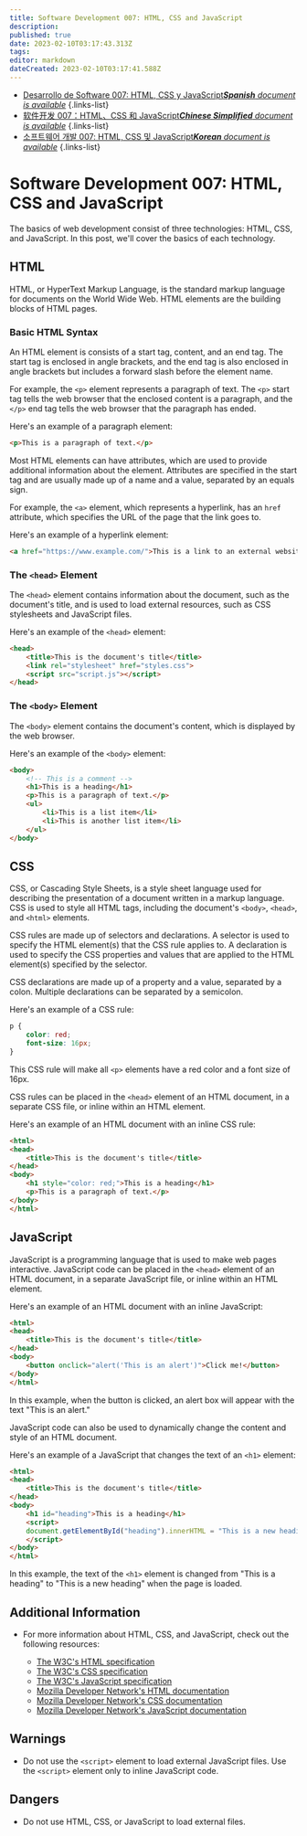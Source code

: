 ```yaml
---
title: Software Development 007: HTML, CSS and JavaScript
description: 
published: true
date: 2023-02-10T03:17:43.313Z
tags: 
editor: markdown
dateCreated: 2023-02-10T03:17:41.588Z
---
```


- [Desarrollo de Software 007: HTML, CSS y JavaScript***Spanish** document is available*](/es/Knowledge-base/Software-Development/Learning/software-development-007-html-css-and-javascript)
{.links-list}
- [软件开发 007：HTML、CSS 和 JavaScript***Chinese Simplified** document is available*](/zh/Knowledge-base/Software-Development/Learning/software-development-007-html-css-and-javascript)
{.links-list}
- [소프트웨어 개발 007: HTML, CSS 및 JavaScript***Korean** document is available*](/ko/Knowledge-base/Software-Development/Learning/software-development-007-html-css-and-javascript)
{.links-list}


# Software Development 007: HTML, CSS and JavaScript

The basics of web development consist of three technologies: HTML, CSS, and JavaScript. In this post, we'll cover the basics of each technology.

## HTML

HTML, or HyperText Markup Language, is the standard markup language for documents on the World Wide Web. HTML elements are the building blocks of HTML pages.

### Basic HTML Syntax

An HTML element is consists of a start tag, content, and an end tag. The start tag is enclosed in angle brackets, and the end tag is also enclosed in angle brackets but includes a forward slash before the element name.

For example, the `<p>` element represents a paragraph of text. The `<p>` start tag tells the web browser that the enclosed content is a paragraph, and the `</p>` end tag tells the web browser that the paragraph has ended.

Here's an example of a paragraph element:

```html
<p>This is a paragraph of text.</p>
```

Most HTML elements can have attributes, which are used to provide additional information about the element. Attributes are specified in the start tag and are usually made up of a name and a value, separated by an equals sign.

For example, the `<a>` element, which represents a hyperlink, has an `href` attribute, which specifies the URL of the page that the link goes to.

Here's an example of a hyperlink element:

```html
<a href="https://www.example.com/">This is a link to an external website.</a>
```

### The `<head>` Element

The `<head>` element contains information about the document, such as the document's title, and is used to load external resources, such as CSS stylesheets and JavaScript files.

Here's an example of the `<head>` element:

```html
<head>
    <title>This is the document's title</title>
    <link rel="stylesheet" href="styles.css">
    <script src="script.js"></script>
</head>
```

### The `<body>` Element

The `<body>` element contains the document's content, which is displayed by the web browser.

Here's an example of the `<body>` element:

```html
<body>
    <!-- This is a comment -->
    <h1>This is a heading</h1>
    <p>This is a paragraph of text.</p>
    <ul>
        <li>This is a list item</li>
        <li>This is another list item</li>
    </ul>
</body>
```

## CSS

CSS, or Cascading Style Sheets, is a style sheet language used for describing the presentation of a document written in a markup language. CSS is used to style all HTML tags, including the document's `<body>`, `<head>`, and `<html>` elements.

CSS rules are made up of selectors and declarations. A selector is used to specify the HTML element(s) that the CSS rule applies to. A declaration is used to specify the CSS properties and values that are applied to the HTML element(s) specified by the selector.

CSS declarations are made up of a property and a value, separated by a colon. Multiple declarations can be separated by a semicolon.

Here's an example of a CSS rule:

```css
p {
    color: red;
    font-size: 16px;
}
```

This CSS rule will make all `<p>` elements have a red color and a font size of 16px.

CSS rules can be placed in the `<head>` element of an HTML document, in a separate CSS file, or inline within an HTML element.

Here's an example of an HTML document with an inline CSS rule:

```html
<html>
<head>
    <title>This is the document's title</title>
</head>
<body>
    <h1 style="color: red;">This is a heading</h1>
    <p>This is a paragraph of text.</p>
</body>
</html>
```

## JavaScript

JavaScript is a programming language that is used to make web pages interactive. JavaScript code can be placed in the `<head>` element of an HTML document, in a separate JavaScript file, or inline within an HTML element.

Here's an example of an HTML document with an inline JavaScript:

```html
<html>
<head>
    <title>This is the document's title</title>
</head>
<body>
    <button onclick="alert('This is an alert')">Click me!</button>
</body>
</html>
```

In this example, when the button is clicked, an alert box will appear with the text "This is an alert."

JavaScript code can also be used to dynamically change the content and style of an HTML document.

Here's an example of a JavaScript that changes the text of an `<h1>` element:

```html
<html>
<head>
    <title>This is the document's title</title>
</head>
<body>
    <h1 id="heading">This is a heading</h1>
    <script>
    document.getElementById("heading").innerHTML = "This is a new heading";
    </script>
</body>
</html>
```

In this example, the text of the `<h1>` element is changed from "This is a heading" to "This is a new heading" when the page is loaded.

## Additional Information

- For more information about HTML, CSS, and JavaScript, check out the following resources:

    - [The W3C's HTML specification](https://www.w3.org/TR/html/)
    - [The W3C's CSS specification](https://www.w3.org/TR/CSS/)
    - [The W3C's JavaScript specification](https://www.w3.org/TR/javascript/)
    - [Mozilla Developer Network's HTML documentation](https://developer.mozilla.org/en-US/docs/Web/HTML)
    - [Mozilla Developer Network's CSS documentation](https://developer.mozilla.org/en-US/docs/Web/CSS)
    - [Mozilla Developer Network's JavaScript documentation](https://developer.mozilla.org/en-US/docs/Web/JavaScript)

## Warnings

- Do not use the `<script>` element to load external JavaScript files. Use the `<script>` element only to inline JavaScript code.

## Dangers

- Do not use HTML, CSS, or JavaScript to load external files.